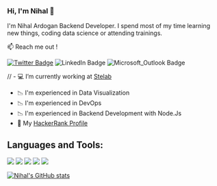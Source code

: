 ### Hi, I'm Nihal 👋
I'm Nihal Ardogan Backend Developer. I spend most of my time learning new things, coding data science or attending trainings.

📫 Reach me out !

[![Twitter Badge](https://img.shields.io/badge/-@nihalino-1DA1F2?style=for-the-badge&logo=twitter&logoColor=white)](https://twitter.com/nihalino) ![LinkedIn Badge](https://img.shields.io/badge/nihalardogan-0077B5?style=for-the-badge&logo=linkedin&logoColor=white) ![Microsoft_Outlook Badge](https://img.shields.io/badge/ardogannihal@hotmail.com-0078D4?style=for-the-badge&logo=microsoft-outlook&logoColor=white)

// - :computer: I’m currently working at [Stelab](https://stelab.com.tr/)
- :chart_with_downwards_trend: I'm experienced in Data Visualization
- :chart_with_downwards_trend: I'm experienced in DevOps
- :chart_with_downwards_trend: I'm experienced in Backend Development with Node.Js
- :rocket: My [HackerRank Profile](https://www.hackerrank.com/glsmnhl19)

## Languages and Tools:
<img src="https://img.shields.io/badge/C%23-239120?style=for-the-badge&logo=c-sharp&logoColor=white"> <img src="https://img.shields.io/badge/Python-3776AB?style=for-the-badge&logo=python&logoColor=white"> <img src="https://img.shields.io/badge/JavaScript-323330?style=for-the-badge&logo=javascript&logoColor=F7DF1E"> <img src="https://img.shields.io/badge/React_Native-20232A?style=for-the-badge&logo=react&logoColor=61DAFB"> <img src="https://img.shields.io/badge/Microsoft_SQL_Server-CC2927?style=for-the-badge&logo=microsoft-sql-server&logoColor=white">

[![Nihal's GitHub stats](https://github-readme-stats.vercel.app/api?username=ArdoganNihal&show_icons=true&theme=radical)](https://github.com/ArdoganNihal/github-readme-stats)
